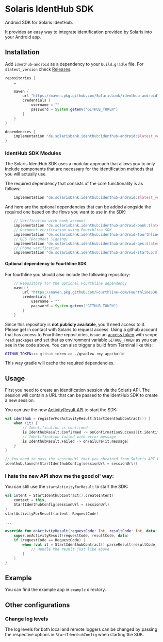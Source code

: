 # Solaris IdentHub SDK
Android SDK for Solaris IdentHub.

It provides an easy way to integrate identification provided by Solaris into your Android app.

## Installation
Add `identhub-android` as a dependency to your `build.gradle` file. For `$latest_version` check [Releases](../../releases).

```groovy
repositories {
    …

    maven {
        url "https://maven.pkg.github.com/Solarisbank/identhub-android"
        credentials {
            username = ""
            password = System.getenv("GITHUB_TOKEN")
        }
    }
}

dependencies {
    implementation "de.solarisbank.identhub:identhub-android:$latest_version"
}
```

### IdentHub SDK Modules
The Solaris IdentHub SDK uses a modular approach that allows you to only include components that are necessary for the identification methods that you will actually use.

The required dependency that consists of the core functionality is as follows:
```groovy
    implementation "de.solarisbank.identhub:identhub-android:$latest_version"
```
And here are the optional dependencies that can be added alongside the required one based on the flows you want to use in the SDK:
```groovy
    // Verification with bank account
    implementation "de.solarisbank.identhub:identhub-android-bank:$latest_version"
    // Document verification using Fourthline SDK
    implementation "de.solarisbank.identhub:identhub-android-fourthline:$latest_version"
    // QES (Document Signing)
    implementation "de.solarisbank.identhub:identhub-android-qes:$latest_version"
    // Phone verification
    implementation "de.solarisbank.identhub:identhub-android-startup:$latest_version"
```

#### Optional dependency to Fourthline SDK
For fourthline you should also include the following repository:
```groovy
    // Repository for the optional Fourthline dependency
    maven {
        url "https://maven.pkg.github.com/Fourthline-com/FourthlineSDK-Android"
        credentials {
            username = ""
            password = System.getenv("GITHUB_TOKEN")
        }
    }
```
Since this repository is **not publicly available**, you'll need access to it. Please get in contact with Solaris to request access.
Using a github account that has access to Fourthline repositories, issue an [access token](https://github.com/settings/tokens) with scope `read:packages` and set that as environment variable `GITHUB_TOKEN` as you can see in the code above. You can also trigger a build from Terminal like this:

```sh
GITHUB_TOKEN=<< github token >> ./gradlew :my-app:build
```
This way gradle will cache the required dependencies.

## Usage
First you need to create an identification session via the Solaris API. The session will contain a URL that can be passed to the IdentHub SDK to create a new session.

You can use the new [ActivityResult API](https://developer.android.com/training/basics/intents/result#register) to start the SDK:
```kotlin
val identhub = registerForActivityResult(StartIdenthubContract()) {
    when (it) {
        // Identification is confirmed
        is IdenthubResult.Confirmed -> onConfirmationSuccess(it.identificationId)
        // Identification failed with error message
        is IdenthubResult.Failed -> onFailure(it.message)
    }
}

// You need to pass the sessionUrl that you obtained from Solaris API here:
identhub.launch(StartIdenthubConfig(sessionUrl = sessionUrl))
```
### I hate the new API show me the good ol' way:
You can still use the `startActivityForResult` to start the SDK:
```kotlin
val intent = StartIdenthubContract().createIntent(
    context = this,
    StartIdenthubConfig(sessionUrl = sessionUrl)
)
startActivityForResult(intent, RequestCode)

...

override fun onActivityResult(requestCode: Int, resultCode: Int, data: Intent?) {
    super.onActivityResult(requestCode, resultCode, data)
    if (requestCode == RequestCode) {
        when (val it = StartIdenthubContract().parseResult(resultCode, data)) {
            // Handle the result just like above
        }
    }
}

```

## Example
You can find the example app in `example` directory.

## Other configurations
### Change log levels
The log levels for both local and remote loggers can be changed by passing the respective options in `StartIdenthubConfig` when starting the SDK.
